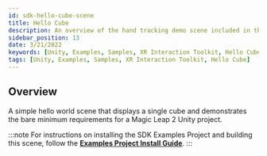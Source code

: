 ```yaml
---
id: sdk-hello-cube-scene
title: Hello Cube
description: An overview of the hand tracking demo scene included in the Magic Leap 2 Examples Project, which uses Unity's XR Interaction Toolkit.
sidebar_position: 13
date: 3/21/2022
keywords: [Unity, Examples, Samples, XR Interaction Toolkit, Hello Cube]
tags: [Unity, Examples, Samples, XR Interaction Toolkit, Hello Cube]
---
```



## Overview

A simple hello world scene that displays a single cube and demonstrates the bare minimum requirements for a Magic Leap 2 Unity project.

:::note
For instructions on installing the SDK Examples Project and building this scene, follow the [**Examples Project Install Guide**](/versioned_docs/version-14-Jun-2023/guides/unity/sdk-example-scenes/sdk-install-setup.md).
:::


